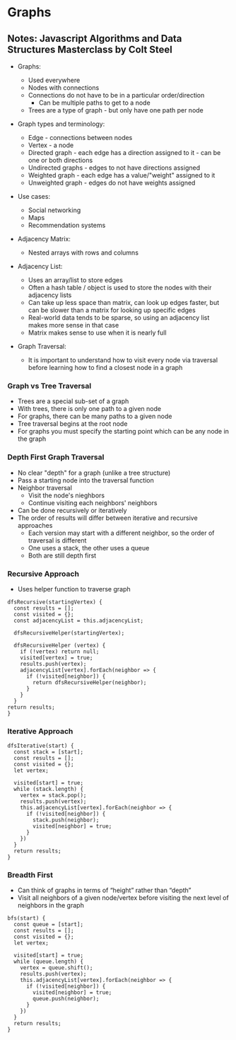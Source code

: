 # Graphs

## Notes: Javascript Algorithms and Data Structures Masterclass by Colt Steel

- Graphs:
  - Used everywhere
  - Nodes with connections
  - Connections do not have to be in a particular order/direction
    - Can be multiple paths to get to a node
  - Trees are a type of graph - but only have one path per node

- Graph types and terminology:
  - Edge - connections between nodes
  - Vertex - a node
  - Directed graph - each edge has a direction assigned to it - can be one or both directions
  - Undirected graphs - edges to not have directions assigned
  - Weighted graph - each edge has a value/"weight" assigned to it
  - Unweighted graph - edges do not have weights assigned

- Use cases:
  - Social networking
  - Maps
  - Recommendation systems

- Adjacency Matrix:
  - Nested arrays with rows and columns

- Adjacency List:
  - Uses an array/list to store edges
  - Often a hash table / object is used to store the nodes with their adjacency lists
  - Can take up less space than matrix, can look up edges faster, but can be slower than a matrix for looking up specific edges
  - Real-world data tends to be sparse, so using an adjacency list makes more sense in that case
  - Matrix makes sense to use when it is nearly full


- Graph Traversal:
  - It is important to understand how to visit every node via traversal before learning how to find a closest node in a graph

### Graph vs Tree Traversal

- Trees are a special sub-set of a graph
- With trees, there is only one path to a given node
- For graphs, there can be many paths to a given node
- Tree traversal begins at the root node
- For graphs you must specify the starting point which can be any node in the graph

### Depth First Graph Traversal

- No clear "depth" for a graph (unlike a tree structure)
- Pass a starting node into the traversal function
- Neighbor traversal
  - Visit the node's nieghbors
  - Continue visiting each neighbors' neighbors
- Can be done recursively or iteratively
- The order of results will differ between iterative and recursive approaches
  - Each version may start with a different neighbor, so the order of traversal is different
  - One uses a stack, the other uses a queue
  - Both are still depth first

### Recursive Approach

- Uses helper function to traverse graph

```JS
dfsRecursive(startingVertex) {
  const results = [];
  const visited = {};
  const adjacencyList = this.adjacencyList;

  dfsRecursiveHelper(startingVertex);

  dfsRecursiveHelper (vertex) {
    if (!vertex) return null;
    visited[vertex] = true;
    results.push(vertex);
    adjacencyList[vertex].forEach(neighbor => {
      if (!visited[neighbor]) {
        return dfsRecursiveHelper(neighbor);
      }
    }
  }
return results;
}
```

### Iterative Approach

```JS
dfsIterative(start) {
  const stack = [start];
  const results = [];
  const visited = {};
  let vertex;

  visited[start] = true;
  while (stack.length) {
    vertex = stack.pop();
    results.push(vertex);
    this.adjacencyList[vertex].forEach(neighbor => {
      if (!visited[neighbor]) {
        stack.push(neighbor);
        visited[neighbor] = true;
      }
    })
  }
  return results;
}
```

### Breadth First

- Can think of graphs in terms of “height” rather than “depth”
- Visit all neighbors of a given node/vertex before visiting the next level of neighbors in the graph

```JS
bfs(start) {
  const queue = [start];
  const results = [];
  const visited = {};
  let vertex;

  visited[start] = true;
  while (queue.length) {
    vertex = queue.shift();
    results.push(vertex);
    this.adjacencyList[vertex].forEach(neighbor => {
      if (!visited[neighbor]) {
        visited[neighbor] = true;
        queue.push(neighbor);
      }
    })
  }
  return results;
}
```
